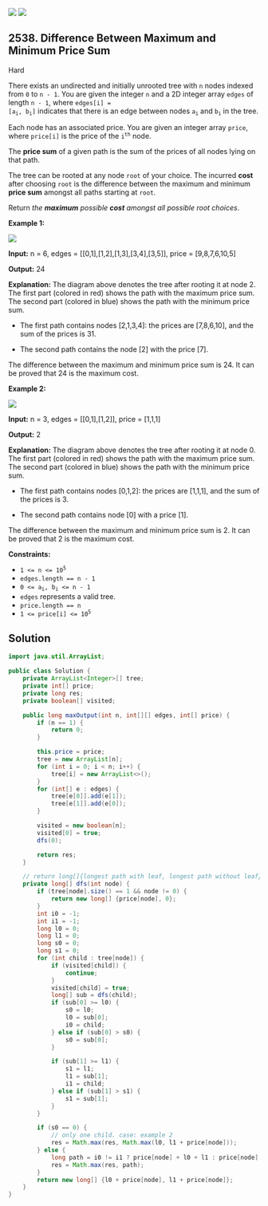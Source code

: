 [![](https://img.shields.io/github/stars/javadev/LeetCode-in-Java?label=Stars&style=flat-square)](https://github.com/javadev/LeetCode-in-Java)
[![](https://img.shields.io/github/forks/javadev/LeetCode-in-Java?label=Fork%20me%20on%20GitHub%20&style=flat-square)](https://github.com/javadev/LeetCode-in-Java/fork)

## 2538\. Difference Between Maximum and Minimum Price Sum

Hard

There exists an undirected and initially unrooted tree with `n` nodes indexed from `0` to `n - 1`. You are given the integer `n` and a 2D integer array `edges` of length `n - 1`, where <code>edges[i] = [a<sub>i</sub>, b<sub>i</sub>]</code> indicates that there is an edge between nodes <code>a<sub>i</sub></code> and <code>b<sub>i</sub></code> in the tree.

Each node has an associated price. You are given an integer array `price`, where `price[i]` is the price of the <code>i<sup>th</sup></code> node.

The **price sum** of a given path is the sum of the prices of all nodes lying on that path.

The tree can be rooted at any node `root` of your choice. The incurred **cost** after choosing `root` is the difference between the maximum and minimum **price sum** amongst all paths starting at `root`.

Return _the **maximum** possible **cost**_ _amongst all possible root choices_.

**Example 1:**

![](https://assets.leetcode.com/uploads/2022/12/01/example14.png)

**Input:** n = 6, edges = \[\[0,1],[1,2],[1,3],[3,4],[3,5]], price = [9,8,7,6,10,5]

**Output:** 24

**Explanation:** The diagram above denotes the tree after rooting it at node 2. The first part (colored in red) shows the path with the maximum price sum. The second part (colored in blue) shows the path with the minimum price sum. 

- The first path contains nodes [2,1,3,4]: the prices are [7,8,6,10], and the sum of the prices is 31. 

- The second path contains the node [2] with the price [7]. 

The difference between the maximum and minimum price sum is 24. It can be proved that 24 is the maximum cost.

**Example 2:**

![](https://assets.leetcode.com/uploads/2022/11/24/p1_example2.png)

**Input:** n = 3, edges = \[\[0,1],[1,2]], price = [1,1,1]

**Output:** 2

**Explanation:** The diagram above denotes the tree after rooting it at node 0. The first part (colored in red) shows the path with the maximum price sum. The second part (colored in blue) shows the path with the minimum price sum. 

- The first path contains nodes [0,1,2]: the prices are [1,1,1], and the sum of the prices is 3.

- The second path contains node [0] with a price [1]. 

The difference between the maximum and minimum price sum is 2. It can be proved that 2 is the maximum cost.

**Constraints:**

*   <code>1 <= n <= 10<sup>5</sup></code>
*   `edges.length == n - 1`
*   <code>0 <= a<sub>i</sub>, b<sub>i</sub> <= n - 1</code>
*   `edges` represents a valid tree.
*   `price.length == n`
*   <code>1 <= price[i] <= 10<sup>5</sup></code>

## Solution

```java
import java.util.ArrayList;

public class Solution {
    private ArrayList<Integer>[] tree;
    private int[] price;
    private long res;
    private boolean[] visited;

    public long maxOutput(int n, int[][] edges, int[] price) {
        if (n == 1) {
            return 0;
        }

        this.price = price;
        tree = new ArrayList[n];
        for (int i = 0; i < n; i++) {
            tree[i] = new ArrayList<>();
        }
        for (int[] e : edges) {
            tree[e[0]].add(e[1]);
            tree[e[1]].add(e[0]);
        }

        visited = new boolean[n];
        visited[0] = true;
        dfs(0);

        return res;
    }

    // return long[]{longest path with leaf, longest path without leaf}
    private long[] dfs(int node) {
        if (tree[node].size() == 1 && node != 0) {
            return new long[] {price[node], 0};
        }
        int i0 = -1;
        int i1 = -1;
        long l0 = 0;
        long l1 = 0;
        long s0 = 0;
        long s1 = 0;
        for (int child : tree[node]) {
            if (visited[child]) {
                continue;
            }
            visited[child] = true;
            long[] sub = dfs(child);
            if (sub[0] >= l0) {
                s0 = l0;
                l0 = sub[0];
                i0 = child;
            } else if (sub[0] > s0) {
                s0 = sub[0];
            }

            if (sub[1] >= l1) {
                s1 = l1;
                l1 = sub[1];
                i1 = child;
            } else if (sub[1] > s1) {
                s1 = sub[1];
            }
        }

        if (s0 == 0) {
            // only one child. case: example 2
            res = Math.max(res, Math.max(l0, l1 + price[node]));
        } else {
            long path = i0 != i1 ? price[node] + l0 + l1 : price[node] + Math.max(l0 + s1, s0 + l1);
            res = Math.max(res, path);
        }
        return new long[] {l0 + price[node], l1 + price[node]};
    }
}
```